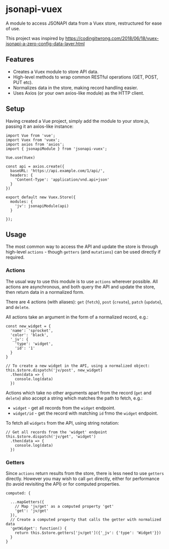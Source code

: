 # jsonapi-vuex

A module to access JSONAPI data from a Vuex store, restructured for ease of use.

This project was inspired by https://codingitwrong.com/2018/06/18/vuex-jsonapi-a-zero-config-data-layer.html

## Features

* Creates a Vuex module to store API data.
* High-level methods to wrap common RESTful operations (GET, POST, PUT etc).
* Normalizes data in the store, making record handling easier.
* Uses Axios (or your own axios-like module) as the HTTP client.

## Setup

Having created a Vue project, simply add the module to your store.js, passing it an axios-like instance:

```
import Vue from 'vue';
import Vuex from 'vuex';
import axios from 'axios';
import { jsonapiModule } from 'jsonapi-vuex';

Vue.use(Vuex)

const api = axios.create({
  baseURL: 'https://api.example.com/1/api/',
  headers: {
    'Content-Type': 'application/vnd.api+json'
  }
})

export default new Vuex.Store({
  modules: {
    'jv': jsonapiModule(api)
  }

});
```

## Usage

The most common way to access the API and update the store is through high-level `actions` - though `getters` (and `mutations`) can be used directly if required.

### Actions

The usual way to use this module is to use `actions` wherever possible. All actions are asynchronous, and both query the API and update the store, then return data in a normalized form.

There are 4 actions (with aliases): `get` (`fetch`), `post` (`create`), `patch` (`update`), and `delete`.

All actions take an argument in the form of a normalized record, e.g.:

```
const new_widget = {
  'name': 'sprocket',
  'color': 'black',
  '_jv': {
    'type': 'widget',
    'id': '1'
  }
}

// To create a new widget in the API, using a normalized object:
this.$store.dispatch('jv/post', new_widget)
  .then(data => {
    console.log(data)
  })

```

Actions which take no other arguments apart from the record (`get` and `delete`) also accept a string which matches the path to fetch, e.g.:

 * `widget` - get all records from the `widget` endpoint.
 * `widget/id` - get the record with matching `id` frmo the `widget` endpoint.

To fetch all `widgets` from the API, using string notation:

```
// Get all records from the 'widget' endpoint
this.$store.dispatch('jv/get', 'widget')
  .then(data => {
    console.log(data)
  })
```

### Getters

Since `actions` return results from the store, there is less need to use `getters` directly. However you may wish to call `get` directly, either for performance (to avoid revisiting the API) or for computed properties.

```
computed: {

  ...mapGetters({
    // Map 'jv/get' as a computed property 'get'
    'get': 'jv/get'
  }),
  // Create a computed property that calls the getter with normalized data
  'getWidget': function() {
    return this.$store.getters['jv/get']({'_jv': {'type': 'Widget'}})
  }
}
```
